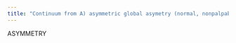 ```yaml
---
title: "Continuum from A) asymmetric global asymetry (normal, nonpalpable asymmetric breast tissue) to B) asymetric tissue that spots to C) focal asymmetry (concave borders, lacks conspicuity of true mass, has not or does not spot out) to D) developing asymmetry (new, larger, denser) to E) mass"
---
```

ASYMMETRY

